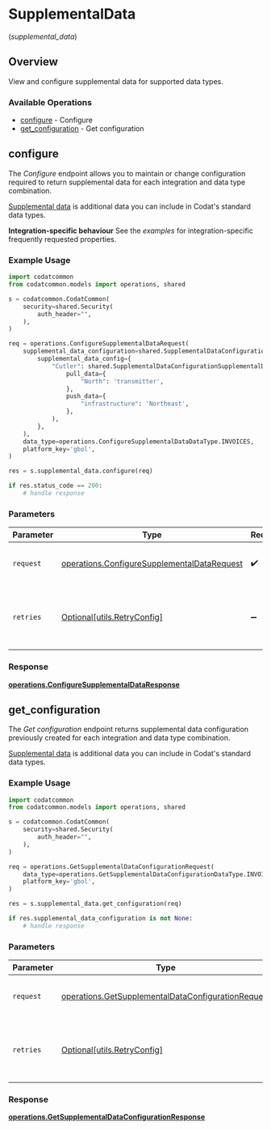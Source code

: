 # SupplementalData
(*supplemental_data*)

## Overview

View and configure supplemental data for supported data types.

### Available Operations

* [configure](#configure) - Configure
* [get_configuration](#get_configuration) - Get configuration

## configure

The *Configure* endpoint allows you to maintain or change configuration required to return supplemental data for each integration and data type combination.

[Supplemental data](https://docs.codat.io/using-the-api/additional-data) is additional data you can include in Codat's standard data types.

**Integration-specific behaviour**
See the *examples* for integration-specific frequently requested properties.

### Example Usage

```python
import codatcommon
from codatcommon.models import operations, shared

s = codatcommon.CodatCommon(
    security=shared.Security(
        auth_header="",
    ),
)

req = operations.ConfigureSupplementalDataRequest(
    supplemental_data_configuration=shared.SupplementalDataConfiguration(
        supplemental_data_config={
            "Cutler": shared.SupplementalDataConfigurationSupplementalDataSourceConfiguration(
                pull_data={
                    "North": 'transmitter',
                },
                push_data={
                    "infrastructure": 'Northeast',
                },
            ),
        },
    ),
    data_type=operations.ConfigureSupplementalDataDataType.INVOICES,
    platform_key='gbol',
)

res = s.supplemental_data.configure(req)

if res.status_code == 200:
    # handle response
```

### Parameters

| Parameter                                                                                                  | Type                                                                                                       | Required                                                                                                   | Description                                                                                                |
| ---------------------------------------------------------------------------------------------------------- | ---------------------------------------------------------------------------------------------------------- | ---------------------------------------------------------------------------------------------------------- | ---------------------------------------------------------------------------------------------------------- |
| `request`                                                                                                  | [operations.ConfigureSupplementalDataRequest](../../models/operations/configuresupplementaldatarequest.md) | :heavy_check_mark:                                                                                         | The request object to use for the request.                                                                 |
| `retries`                                                                                                  | [Optional[utils.RetryConfig]](../../models/utils/retryconfig.md)                                           | :heavy_minus_sign:                                                                                         | Configuration to override the default retry behavior of the client.                                        |


### Response

**[operations.ConfigureSupplementalDataResponse](../../models/operations/configuresupplementaldataresponse.md)**


## get_configuration

The *Get configuration* endpoint returns supplemental data configuration previously created for each integration and data type combination.

[Supplemental data](https://docs.codat.io/using-the-api/additional-data) is additional data you can include in Codat's standard data types.

### Example Usage

```python
import codatcommon
from codatcommon.models import operations, shared

s = codatcommon.CodatCommon(
    security=shared.Security(
        auth_header="",
    ),
)

req = operations.GetSupplementalDataConfigurationRequest(
    data_type=operations.GetSupplementalDataConfigurationDataType.INVOICES,
    platform_key='gbol',
)

res = s.supplemental_data.get_configuration(req)

if res.supplemental_data_configuration is not None:
    # handle response
```

### Parameters

| Parameter                                                                                                                | Type                                                                                                                     | Required                                                                                                                 | Description                                                                                                              |
| ------------------------------------------------------------------------------------------------------------------------ | ------------------------------------------------------------------------------------------------------------------------ | ------------------------------------------------------------------------------------------------------------------------ | ------------------------------------------------------------------------------------------------------------------------ |
| `request`                                                                                                                | [operations.GetSupplementalDataConfigurationRequest](../../models/operations/getsupplementaldataconfigurationrequest.md) | :heavy_check_mark:                                                                                                       | The request object to use for the request.                                                                               |
| `retries`                                                                                                                | [Optional[utils.RetryConfig]](../../models/utils/retryconfig.md)                                                         | :heavy_minus_sign:                                                                                                       | Configuration to override the default retry behavior of the client.                                                      |


### Response

**[operations.GetSupplementalDataConfigurationResponse](../../models/operations/getsupplementaldataconfigurationresponse.md)**

